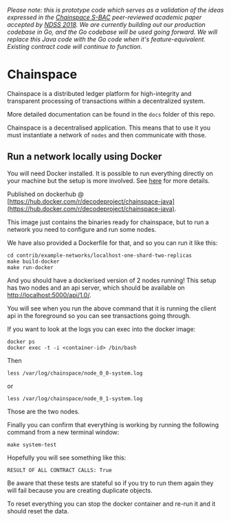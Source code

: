 *Please note: this is prototype code which serves as a validation of the ideas expressed in the [Chainspace S-BAC](https://arxiv.org/abs/1708.03778) peer-reviewed academic paper accepted by [NDSS 2018](https://www.youtube.com/watch?v=bYwIxPWyuD4&list=PLgLMkKEt7E3i1cvelsFwTJ2i2RwasarNd). We are currently building out our production codebase in Go, and the Go codebase will be used going forward. We will replace this Java code with the Go code when it's feature-equivalent. Existing contract code will continue to function.*


# Chainspace

Chainspace is a distributed ledger platform for high-integrity and transparent processing of transactions within a decentralized system.

More detailed documentation can be found in the `docs` folder of this repo. 

Chainspace is a decentralised application. This means that to use it you must instantiate a network of `nodes` and then communicate with those.

## Run a network locally using Docker

You will need Docker installed. It is possible to run everything directly on your machine but the setup is more involved. See [here](./docs/local-dev-setup.md) for more details.

Published on dockerhub @ [https://hub.docker.com/r/decodeproject/chainspace-java](https://hub.docker.com/r/decodeproject/chainspace-java).


This image just contains the binaries ready for chainspace, but to run a network you need to configure and run some nodes. 

We have also provided a Dockerfile for that, and so you can run it like this:

````
cd contrib/example-networks/localhost-one-shard-two-replicas
make build-docker
make run-docker
````

And you should have a dockerised version of 2 nodes running! This setup has two nodes and an api server, which should be available on [http://localhost:5000/api/1.0/](http://localhost:5000/api/1.0/).

You will see when you run the above command that it is running the client api in the foreground so you can see transactions going through.

If you want to look at the logs you can exec into the docker image:

````
docker ps
docker exec -t -i <container-id> /bin/bash
````

Then 

````
less /var/log/chainspace/node_0_0-system.log
````

or
````
less /var/log/chainspace/node_0_1-system.log
````

Those are the two nodes.

Finally you can confirm that everything is working by running the following command from a new terminal window:

````
make system-test
````

Hopefully you will see something like this:

````
RESULT OF ALL CONTRACT CALLS: True
````

Be aware that these tests are stateful so if you try to run them again they will fail because you are creating duplicate objects.

To reset everything you can stop the docker container and re-run it and it should reset the data.


